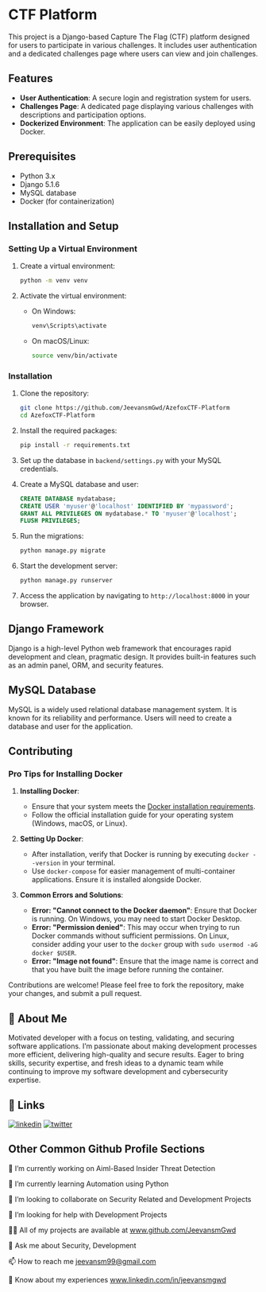 # CTF Platform

This project is a Django-based Capture The Flag (CTF) platform designed for users to participate in various challenges. It includes user authentication and a dedicated challenges page where users can view and join challenges.

## Features

- **User Authentication**: A secure login and registration system for users.
- **Challenges Page**: A dedicated page displaying various challenges with descriptions and participation options.
- **Dockerized Environment**: The application can be easily deployed using Docker.

## Prerequisites

- Python 3.x
- Django 5.1.6
- MySQL database
- Docker (for containerization)

## Installation and Setup

### Setting Up a Virtual Environment
1. Create a virtual environment:

   ```bash
   python -m venv venv
   ```

2. Activate the virtual environment:
   - On Windows:
     ```bash
     venv\Scripts\activate
     ```
   - On macOS/Linux:
     ```bash
     source venv/bin/activate
     ```

### Installation
1. Clone the repository:

   ```bash
   git clone https://github.com/JeevansmGwd/AzefoxCTF-Platform
   cd AzefoxCTF-Platform
   ```

2. Install the required packages:

   ```bash
   pip install -r requirements.txt
   ```

3. Set up the database in `backend/settings.py` with your MySQL credentials.

4. Create a MySQL database and user:
   ```sql
   CREATE DATABASE mydatabase;
   CREATE USER 'myuser'@'localhost' IDENTIFIED BY 'mypassword';
   GRANT ALL PRIVILEGES ON mydatabase.* TO 'myuser'@'localhost';
   FLUSH PRIVILEGES;
   ```

5. Run the migrations:

   ```bash
   python manage.py migrate
   ```

6. Start the development server:

   ```bash
   python manage.py runserver
   ```

7. Access the application by navigating to `http://localhost:8000` in your browser.

## Django Framework
Django is a high-level Python web framework that encourages rapid development and clean, pragmatic design. It provides built-in features such as an admin panel, ORM, and security features.

## MySQL Database
MySQL is a widely used relational database management system. It is known for its reliability and performance. Users will need to create a database and user for the application.

## Contributing

### Pro Tips for Installing Docker
1. **Installing Docker**:
   - Ensure that your system meets the [Docker installation requirements](https://docs.docker.com/get-docker/).
   - Follow the official installation guide for your operating system (Windows, macOS, or Linux).

2. **Setting Up Docker**:
   - After installation, verify that Docker is running by executing `docker --version` in your terminal.
   - Use `docker-compose` for easier management of multi-container applications. Ensure it is installed alongside Docker.

3. **Common Errors and Solutions**:
   - **Error: "Cannot connect to the Docker daemon"**: Ensure that Docker is running. On Windows, you may need to start Docker Desktop.
   - **Error: "Permission denied"**: This may occur when trying to run Docker commands without sufficient permissions. On Linux, consider adding your user to the `docker` group with `sudo usermod -aG docker $USER`.
   - **Error: "Image not found"**: Ensure that the image name is correct and that you have built the image before running the container.

Contributions are welcome! Please feel free to fork the repository, make your changes, and submit a pull request.

## 🚀 About Me

Motivated developer with a focus on testing, validating, and securing software applications. I’m passionate about making development processes more efficient, delivering high-quality and secure results. Eager to bring skills, security expertise, and fresh ideas to a dynamic team while continuing to improve my software development and cybersecurity expertise.

## 🔗 Links

[![linkedin](https://img.shields.io/badge/linkedin-0A66C2?style=for-the-badge&logo=linkedin&logoColor=white)](www.github.com/JeevansmGwd)
[![twitter](https://img.shields.io/badge/twitter-1DA1F2?style=for-the-badge&logo=twitter&logoColor=white)](www.x.com/Jeevansm_Gowda)

## Other Common Github Profile Sections

🔭 I’m currently working on Aiml-Based Insider Threat Detection

🌱 I’m currently learning Automation using Python

👯 I’m looking to collaborate on Security Related and Development Projects

🤝 I’m looking for help with Development Projects

👨‍💻 All of my projects are available at www.github.com/JeevansmGwd

💬 Ask me about Security, Development

📫 How to reach me jeevansm99@gmail.com

📄 Know about my experiences www.linkedin.com/in/jeevansmgwd
